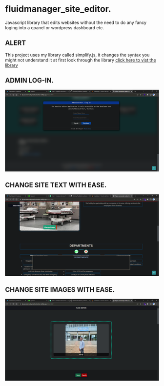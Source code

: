 # fluidmanager_site_editor.
Javascript library that edits websites without the need to do any fancy loging into a cpanel or wordpress dashboard etc.

## <span color="red">ALERT</span>
This project uses my library called simplify.js, it changes the syntax you 
might not understand it at first look through the library [click here to vist the library](git@github.com:KatoIsa/Simplified_JS.git) 

## ADMIN LOG-IN.
![alt text](./Lib/icons/mdimage.png)

## CHANGE SITE TEXT WITH EASE.
![alt text](./Lib/icons/mdimage3.png)

## CHANGE SITE IMAGES WITH EASE.
![alt text](./Lib/icons/mdimage2.png)